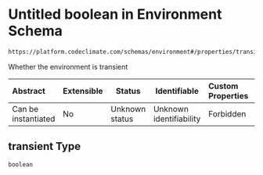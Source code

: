 # Untitled boolean in Environment Schema

```txt
https://platform.codeclimate.com/schemas/environment#/properties/transient
```

Whether the environment is transient


| Abstract            | Extensible | Status         | Identifiable            | Custom Properties | Additional Properties | Access Restrictions | Defined In                                                                                     |
| :------------------ | ---------- | -------------- | ----------------------- | :---------------- | --------------------- | ------------------- | ---------------------------------------------------------------------------------------------- |
| Can be instantiated | No         | Unknown status | Unknown identifiability | Forbidden         | Allowed               | none                | [Environment.schema.json\*](../../spec/schemas/Environment.schema.json "open original schema") |

## transient Type

`boolean`
